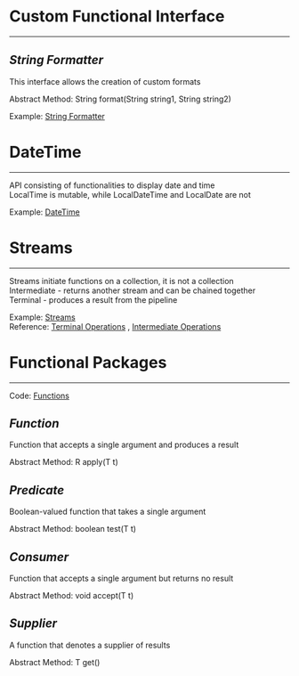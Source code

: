 # Custom Functional Interface
______________________________
***String Formatter***
----------------------
This interface allows the creation of custom formats  

Abstract Method: String format(String string1, String string2)  

Example: [String Formatter](StringFormatter.java)

# DateTime
______________________________
API consisting of functionalities to display date and time  
LocalTime is mutable, while LocalDateTime and LocalDate are not  

Example: [DateTime](DateTime.java)

# Streams
______________________________
Streams initiate functions on a collection, it is not a collection  
Intermediate - returns another stream and can be chained together  
Terminal - produces a result from the pipeline  

Example: [Streams](Streams.java)  
Reference: [Terminal Operations](https://www.codejava.net/java-core/collections/java-8-stream-terminal-operations-examples)
, [Intermediate Operations](https://www.javacodegeeks.com/2020/04/java-8-stream-intermediate-operations-methods-examples.html)

# Functional Packages
______________________________
Code: [Functions](Functions.java)  

***Function***
----------------------
Function that accepts a single argument and produces a result  

Abstract Method: R apply(T t)  

***Predicate***
----------------------
Boolean-valued function that takes a single argument  

Abstract Method: boolean test(T t)  

***Consumer***
----------------------
Function that accepts a single argument but returns no result  

Abstract Method: void accept(T t)  

***Supplier***
----------------------
A function that denotes a supplier of results  

Abstract Method: T get()  